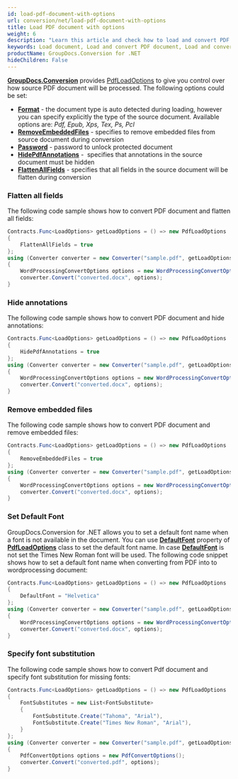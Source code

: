 ```yaml
---
id: load-pdf-document-with-options
url: conversion/net/load-pdf-document-with-options
title: Load PDF document with options
weight: 6
description: "Learn this article and check how to load and convert PDF documents with advanced options using GroupDocs.Conversion for .NET API."
keywords: Load document, Load and convert PDF document, Load and converi EPUB document, Load and convert XPS document 
productName: GroupDocs.Conversion for .NET
hideChildren: False
---
```

[**GroupDocs.Conversion**](https://products.groupdocs.com/conversion/net) provides [PdfLoadOptions](https://apireference.groupdocs.com/net/conversion/groupdocs.conversion.options.load/pdfloadoptions) to give you control over how source PDF document will be processed. The following options could be set:

*   **[Format](https://apireference.groupdocs.com/net/conversion/groupdocs.conversion.options.load/pdfloadoptions/properties/format)** - the document type is auto detected during loading, however you can specify explicitly the type of the source document. Available options are: *Pdf, Epub, Xps, Tex, Ps, Pcl*
*   **[RemoveEmbeddedFiles](https://apireference.groupdocs.com/net/conversion/groupdocs.conversion.options.load/pdfloadoptions/properties/removeembeddedfiles)** - specifies to remove embedded files from source document during conversion
*   **[Password](https://apireference.groupdocs.com/net/conversion/groupdocs.conversion.options.load/pdfloadoptions/properties/password)** - password to unlock protected document
*   **[HidePdfAnnotations](https://apireference.groupdocs.com/net/conversion/groupdocs.conversion.options.load/pdfloadoptions/properties/hidepdfannotations)** -  specifies that annotations in the source document must be hidden
*   **[FlattenAllFields](https://apireference.groupdocs.com/net/conversion/groupdocs.conversion.options.load/pdfloadoptions/properties/flattenallfields)** - specifies that all fields in the source document will be flatten during conversion

### Flatten all fields

The following code sample shows how to convert PDF document and flatten all fields:

```csharp
Contracts.Func<LoadOptions> getLoadOptions = () => new PdfLoadOptions
{
    FlattenAllFields = true
};
using (Converter converter = new Converter("sample.pdf", getLoadOptions))
{
    WordProcessingConvertOptions options = new WordProcessingConvertOptions();
    converter.Convert("converted.docx", options);
}
```

### Hide annotations

The following code sample shows how to convert PDF document and hide annotations:

```csharp
Contracts.Func<LoadOptions> getLoadOptions = () => new PdfLoadOptions
{
    HidePdfAnnotations = true
};
using (Converter converter = new Converter("sample.pdf", getLoadOptions))
{
    WordProcessingConvertOptions options = new WordProcessingConvertOptions();
    converter.Convert("converted.docx", options);
}
```

### Remove embedded files

The following code sample shows how to convert PDF document and remove embedded files:

```csharp
Contracts.Func<LoadOptions> getLoadOptions = () => new PdfLoadOptions
{
    RemoveEmbeddedFiles = true
};
using (Converter converter = new Converter("sample.pdf", getLoadOptions))
{
    WordProcessingConvertOptions options = new WordProcessingConvertOptions();
    converter.Convert("converted.docx", options);
}
```

### Set Default Font

GroupDocs.Conversion for .NET allows you to set a default font name when a font is not available in the document. You can use **[DefaultFont](https://apireference.groupdocs.com/conversion/net/groupdocs.conversion.options.load/pdfloadoptions/properties/defaultfont)** property of **[PdfLoadOptions](https://apireference.groupdocs.com/conversion/net/groupdocs.conversion.options.load/pdfloadoptions)** class to set the default font name. In case **[DefaultFont](https://apireference.groupdocs.com/conversion/net/groupdocs.conversion.options.load/pdfloadoptions/properties/defaultfont)** is not set the Times New Roman font will be used. The following code snippet shows how to set a default font name when converting from PDF into to wordprocessing document:

```csharp
Contracts.Func<LoadOptions> getLoadOptions = () => new PdfLoadOptions
{
    DefaultFont = "Helvetica"
};
using (Converter converter = new Converter("sample.pdf", getLoadOptions))
{
    WordProcessingConvertOptions options = new WordProcessingConvertOptions();
    converter.Convert("converted.docx", options);
}
```

### Specify font substitution

The following code sample shows how to convert Pdf document and specify font substitution for missing fonts:

```csharp
Contracts.Func<LoadOptions> getLoadOptions = () => new PdfLoadOptions
{
    FontSubstitutes = new List<FontSubstitute>
    {
        FontSubstitute.Create("Tahoma", "Arial"),
        FontSubstitute.Create("Times New Roman", "Arial"),
    }
};
using (Converter converter = new Converter("sample.pdf", getLoadOptions))
{
    PdfConvertOptions options = new PdfConvertOptions();
    converter.Convert("converted.pdf", options);
}
```